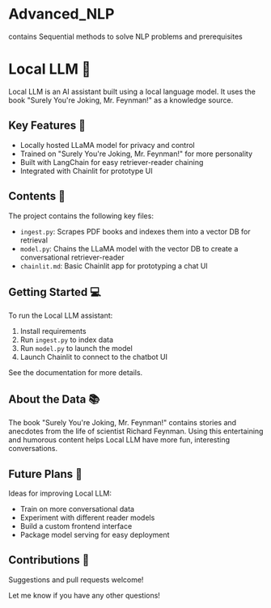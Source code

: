 # Advanced_NLP
contains Sequential methods to solve NLP problems and prerequisites


# Local LLM 🤖

Local LLM is an AI assistant built using a local language model. It uses the book "Surely You're Joking, Mr. Feynman!" as a knowledge source.

## Key Features 🚀

- Locally hosted LLaMA model for privacy and control
- Trained on "Surely You're Joking, Mr. Feynman!" for more personality 
- Built with LangChain for easy retriever-reader chaining
- Integrated with Chainlit for prototype UI

## Contents 📂

The project contains the following key files:

- `ingest.py`: Scrapes PDF books and indexes them into a vector DB for retrieval  
- `model.py`: Chains the LLaMA model with the vector DB to create a conversational retriever-reader
- `chainlit.md`: Basic Chainlit app for prototyping a chat UI 

## Getting Started 💻

To run the Local LLM assistant:

1. Install requirements
2. Run `ingest.py` to index data
3. Run `model.py` to launch the model 
4. Launch Chainlit to connect to the chatbot UI

See the documentation for more details.

## About the Data 📚

The book "Surely You're Joking, Mr. Feynman!" contains stories and anecdotes from the life of scientist Richard Feynman. Using this entertaining and humorous content helps Local LLM have more fun, interesting conversations.

## Future Plans 🚧

Ideas for improving Local LLM:

- Train on more conversational data
- Experiment with different reader models 
- Build a custom frontend interface
- Package model serving for easy deployment

## Contributions 🤝

Suggestions and pull requests welcome!

Let me know if you have any other questions!
